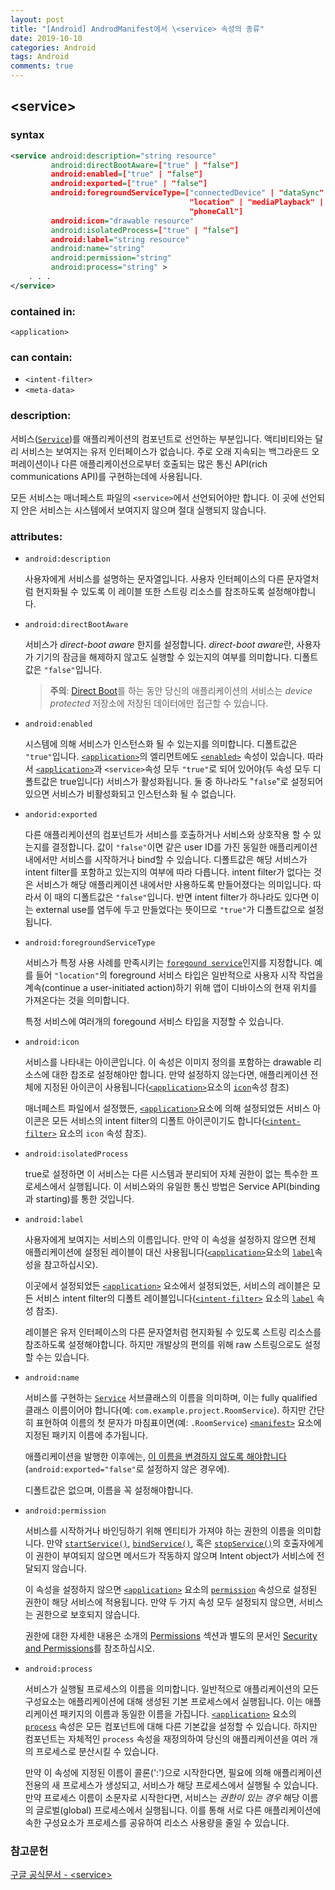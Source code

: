 ```yaml
---
layout: post
title: "[Android] AndrodManifest에서 \<service> 속성의 종류"
date: 2019-10-10
categories: Android
tags: Android
comments: true
---
```


## \<service\>

### **syntax**

```xml
<service android:description="string resource"
         android:directBootAware=["true" | "false"]
         android:enabled=["true" | "false"]
         android:exported=["true" | "false"]
         android:foregroundServiceType=["connectedDevice" | "dataSync" |
                                        "location" | "mediaPlayback" | "mediaProjection" |
                                        "phoneCall"]
         android:icon="drawable resource"
         android:isolatedProcess=["true" | "false"]
         android:label="string resource"
         android:name="string"
         android:permission="string"
         android:process="string" >
    . . .
</service>
```

### **contained in:**
`<application>`

### **can contain:**
- `<intent-filter>`
- `<meta-data>`

### **description:**
서비스([`Service`](https://developer.android.com/reference/android/app/Service.html))를 애플리케이션의 컴포넌트로 선언하는 부분입니다. 액티비티와는 달리 서비스는 보여지는 유저 인터페이스가 없습니다. 주로 오래 지속되는 백그라운드 오퍼레이션이나 다른 애플리케이션으로부터 호출되는 많은 통신 API(rich communications API)를 구현하는데에 사용됩니다. 

모든 서비스는 매너페스트 파일의 `<service>`에서 선언되어야만 합니다. 이 곳에 선언되지 안은 서비스는 시스템에서 보여지지 않으며 절대 실행되지 않습니다.

### **attributes:**
- `android:description`
  
  사용자에게 서비스를 설명하는 문자열입니다. 사용자 인터페이스의 다른 문자열처럼 현지화될 수 있도록 이 레이블 또한 스트링 리소스를 참조하도록 설정해야합니다.
- `android:directBootAware`
  
  서비스가 *direct-boot aware* 한지를 설정합니다. *direct-boot aware*란, 사용자가 기기의 잠금을 해제하지 않고도 실행할 수 있는지의 여부를 의미합니다. 디폴트값은 `"false"`입니다.
    > **주의**: [Direct Boot](https://developer.android.com/training/articles/direct-boot.html)를 하는 동안 당신의 애플리케이션의 서비스는 *device protected* 저장소에 저장된 데이터에만 접근할 수 있습니다. 
- `android:enabled`
  
  시스템에 의해 서비스가 인스턴스화 될 수 있는지를 의미합니다. 디폴트값은 `"true"`입니다. [`<application>`](https://developer.android.com/guide/topics/manifest/application-element.html)의 엘리먼트에도 [`<enabled>`](https://developer.android.com/guide/topics/manifest/application-element.html#enabled) 속성이 있습니다. 따라서 [`<application>`](https://developer.android.com/guide/topics/manifest/application-element.html)과 `<service>`속성 모두 `"true"`로 되어 있어야(두 속성 모두 디폴트값은 true입니다) 서비스가 활성화됩니다. 둘 중 하나라도 "`false`"로 설정되어 있으면 서비스가 비활성화되고 인스턴스화 될 수 없습니다.
- `andorid:exported`
  
  다른 애플리케이션의 컴포넌트가 서비스를 호출하거나 서비스와 상호작용 할 수 있는지를 결정합니다. 값이 `"false"`이면 같은 user ID를 가진 동일한 애플리케이션 내에서만 서비스를 시작하거나 bind할 수 있습니다. 디폴트값은 해당 서비스가 intent filter를 포함하고 있는지의 여부에 따라 다릅니다. intent filter가 없다는 것은 서비스가 해당 애플리케이션 내에서만 사용하도록 만들어졌다는 의미입니다. 따라서 이 때의 디폴트값은 `"false"`입니다. 반면 intent filter가 하나라도 있다면 이는 external use를 염두에 두고 만들었다는 뜻이므로 `"true"`가 디폴트값으로 설정됩니다. 
- `android:foregroundServiceType`
  
  서비스가 특정 사용 사례를 만족시키는 [`foregound service`](https://developer.android.com/guide/components/services)인지를 지정합니다. 예를 들어 `"location"`의 foreground 서비스 타입은 일반적으로 사용자 시작 작업을 계속(continue a user-initiated action)하기 위해 앱이 디바이스의 현재 위치를 가져온다는 것을 의미합니다.

  특정 서비스에 여러개의 foregound 서비스 타입을 지정할 수 있습니다.

- `android:icon`
  
  서비스를 나타내는 아이콘입니다. 이 속성은 이미지 정의를 포함하는 drawable 리소스에 대한 찹조로 설정해야만 합니다. 만약 설정하지 않는다면, 애플리케이션 전체에 지정된 아이콘이 사용됩니다([`<application>`](https://developer.android.com/guide/topics/manifest/application-element.html)요소의 [`icon`](https://developer.android.com/guide/topics/manifest/application-element.html#icon)속성 참조)

  매너페스트 파일에서 설정했든, [`<application>`](https://developer.android.com/guide/topics/manifest/application-element.html)요소에 의해 설정되었든 서비스 아이콘은 모든 서비스의 intent filter의 디폴트 아이콘이기도 합니다([`<intent-filter>`]() 요소의 `icon` 속성 참조).
- `android:isolatedProcess`
  
  true로 설정하면 이 서비스는 다른 시스템과 분리되어 자체 권한이 없는 특수한 프로세스에서 실행됩니다. 이 서비스와의 유일한 통신 방법은 Service API(binding과 starting)를 통한 것입니다.

- `android:label`
  
  사용자에게 보여지는 서비스의 이름입니다. 만약 이 속성을 설정하지 않으면 전체 애플리케이션에 설정된 레이블이 대신 사용됩니다([`<application>`](https://developer.android.com/guide/topics/manifest/application-element.html)요소의 [`label`](https://developer.android.com/guide/topics/manifest/application-element.html#label)속성을 참고하십시오).

  이곳에서 설정되었든 [`<application>`](https://developer.android.com/guide/topics/manifest/application-element.html) 요소에서 설정되었든, 서비스의 레이블은 모든 서비스 intent filter의 디폴트 레이블입니다([`<intent-filter>`](https://developer.android.com/guide/topics/manifest/intent-filter-element.html) 요소의 [`label`](https://developer.android.com/guide/topics/manifest/intent-filter-element.html#label) 속성 참조).

  레이블은 유저 인터페이스의 다른 문자열처럼 현지화될 수 있도록 스트링 리소스를 참조하도록 설정해야합니다. 하지만 개발상의 편의를 위해 raw 스트링으로도 설정할 수는 있습니다.

- `android:name`
  
  서비스를 구현하는 [`Service`](https://developer.android.com/reference/android/app/Service.html) 서브클래스의 이름을 의미하며, 이는 fully qualified 클래스 이름이어야 합니다(예: `com.example.project.RoomService`). 하지만 간단히 표현하여 이름의 첫 문자가 마침표이면(예: `.RoomService`) [`<manifest>`](https://developer.android.com/guide/topics/manifest/manifest-element.html) 요소에 지정된 패키지 이름에 추가됩니다. 

  애플리케이션을 발행한 이후에는, [이 이름을 변경하지 않도록 해야합니다](http://android-developers.blogspot.com/2011/06/things-that-cannot-change.html)(`android:exported="false"`로 설정하지 않은 경우에).

  디폴트값은 없으며, 이름을 꼭 설정해야합니다.
- `android:permission`
  
  서비스를 시작하거나 바인딩하기 위해 엔티티가 가져야 하는 권한의 이름을 의미합니다. 만약 [`startService()`](https://developer.android.com/reference/android/content/Context.html#startService(android.content.Intent)), [`bindService()`](https://developer.android.com/reference/android/content/Context.html#bindService(android.content.Intent,%20android.content.ServiceConnection,%20int)), 혹은 [`stopService()`](https://developer.android.com/reference/android/content/Context.html#stopService(android.content.Intent))의 호출자에게 이 권한이 부여되지 않으면 메서드가 작동하지 않으며 Intent object가 서비스에 전달되지 않습니다.

  이 속성을 설정하지 않으면 [`<application>`](https://developer.android.com/guide/topics/manifest/application-element.html) 요소의 [`permission`](https://developer.android.com/guide/topics/manifest/application-element.html#prmsn) 속성으로 설정된 권한이 해당 서비스에 적용됩니다. 만약 두 가지 속성 모두 설정되지 않으면, 서비스는 권한으로 보호되지 않습니다.

  권한에 대한 자세한 내용은 소개의 [Permissions](https://developer.android.com/guide/topics/manifest/manifest-intro.html#perms) 섹션과 별도의 문서인 [Security and Permissions](https://developer.android.com/guide/topics/security/security.html)를 참조하십시오.

- `android:process`
  
  서비스가 실행될 프로세스의 이름을 의미합니다. 일반적으로 애플리케이션의 모든 구성요소는 애플리케이션에 대해 생성된 기본 프로세스에서 실행됩니다. 이는 애플리케이션 패키지의 이름과 동일한 이름을 가집니다. [`<application>`](https://developer.android.com/guide/topics/manifest/application-element.html) 요소의 [`process`](https://developer.android.com/guide/topics/manifest/application-element.html#proc) 속성은 모든 컴포넌트에 대해 다른 기본값을 설정할 수 있습니다. 하지만 컴포넌트는 자체적인 `process` 속성을 재정의하여 당신의 애플리케이션을 여러 개의 프로세스로 분산시킬 수 있습니다.

  만약 이 속성에 지정된 이름이 콜론(':')으로 시작한다면, 필요에 의해 애플리케이션 전용의 새 프로세스가 생성되고, 서비스가 해당 프로세스에서 실행될 수 있습니다. 만약 프로세스 이름이 소문자로 시작한다면, 서비스는 *권한이 있는 경우* 해당 이름의 글로벌(global) 프로세스에서 실행됩니다. 이를 통해 서로 다른 애플리케이션에 속한 구성요소가 프로세스를 공유하여 리소스 사용량을 줄일 수 있습니다.


### 참고문헌
[구글 공식문서 - \<service>](https://developer.android.com/guide/topics/manifest/service-element)